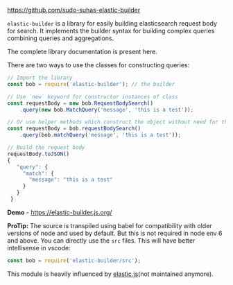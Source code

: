 https://github.com/sudo-suhas-elastic-builder

`elastic-builder` is a library for easily building elasticsearch request body for search.
It implements the builder syntax for building complex queries combining queries and aggregations.

The complete library documentation is present here.

There are two ways to use the classes for constructing queries:

```js
// Import the library
const bob = require('elastic-builder'); // the builder

// Use `new` keyword for constructor instances of class
const requestBody = new bob.RequestBodySearch()
    .query(new bob.MatchQuery('message', 'this is a test'));

// Or use helper methods which construct the object without need for the new keyword
const requestBody = bob.requestBodySearch()
    .query(bob.matchQuery('message', 'this is a test'));

// Build the request body
requestBody.toJSON()
{
   "query": {
     "match": {
       "message": "this is a test"
     }
   }
 }
```

**Demo** - https://elastic-builder.js.org/

**ProTip:** The source is transpiled using babel for compatibility with older versions of node and used by default.
But this is not required in node env 6 and above. You can directly use the `src` files.
This will have better intellisense in vscode:

```js
const bob = require('elastic-builder/src');
```

This module is heavily influenced by [elastic.js](https://github.com/fullscale/elastic.js)(not maintained anymore).
